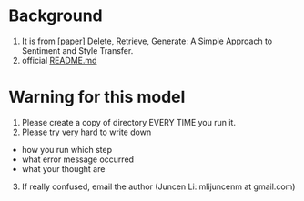 # Background
1. It is from [[paper]](https://arxiv.org/pdf/1804.06437.pdf) Delete, Retrieve, Generate: A Simple Approach to Sentiment and Style Transfer.
2. official [README.md](https://github.com/lijuncen/Sentiment-and-Style-Transfer)

# Warning for this model
1. Please create a copy of directory EVERY TIME you run it.
2. Please try very hard to write down 
  - how you run which step
  - what error message occurred
  - what your thought are
3. If really confused, email the author (Juncen Li: mlijuncenm at gmail.com)

